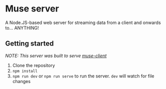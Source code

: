 # Muse server

A Node.JS-based web server for streaming data from a client and onwards to... ANYTHING!

## Getting started

*NOTE: This server was built to serve [muse-client](https://github.com/Andersclark/muse-client)*

1. Clone the repository
2. `npm install`
3. `npm run dev` or `npm run serve` to run the server. `dev` will watch for file changes

